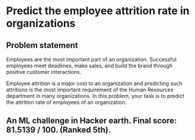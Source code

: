 # Predict the employee attrition rate in organizations
## Problem statement
Employees are the most important part of an organization. Successful employees meet deadlines, make sales, and build the brand through positive customer interactions.

Employee attrition is a major cost to an organization and predicting such attritions is the most important requirement of the Human Resources department in many organizations. In this problem, your task is to predict the attrition rate of employees of an organization. 

## An ML challenge in Hacker earth. Final score: 81.5139 / 100. (Ranked 5th).
